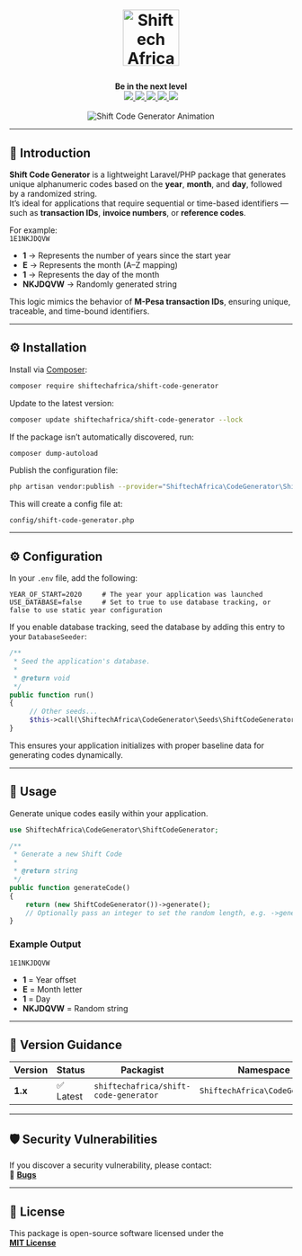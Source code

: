 # <p align="center"><a href="https://shiftechafrica.com/" target="_blank"><img width="100" src="https://shiftechafrica.com/img/logo.png" alt="Shiftech Africa Logo"></a></p>

<p align="center">
  <b>Be in the next level</b><br>
  <a href="https://github.com/SHIFTECH-AFRICA/shift-code-generator/issues">
    <img src="https://img.shields.io/github/issues/SHIFTECH-AFRICA/shift-code-generator.svg">
  </a>
  <a href="https://github.com/SHIFTECH-AFRICA/shift-code-generator/network/members">
    <img src="https://img.shields.io/github/forks/SHIFTECH-AFRICA/shift-code-generator.svg">
  </a>
  <a href="https://github.com/SHIFTECH-AFRICA/shift-code-generator/stargazers">
    <img src="https://img.shields.io/github/stars/SHIFTECH-AFRICA/shift-code-generator.svg">
  </a>
  <a href="https://packagist.org/packages/shiftechafrica/shift-code-generator">
    <img src="https://poser.pugx.org/shiftechafrica/shift-code-generator/v/stable">
  </a>
  <a href="https://packagist.org/packages/shiftechafrica/shift-code-generator">
    <img src="https://poser.pugx.org/shiftechafrica/shift-code-generator/downloads">
  </a>
  <br><br>
  <img src="https://i.pinimg.com/originals/ce/69/4f/ce694f560636dffcf42ecf40d4f2f962.gif" alt="Shift Code Generator Animation">
</p>

---

## 🚀 Introduction

**Shift Code Generator** is a lightweight Laravel/PHP package that generates unique alphanumeric codes based on the **year**, **month**, and **day**, followed by a randomized string.  
It’s ideal for applications that require sequential or time-based identifiers — such as **transaction IDs**, **invoice numbers**, or **reference codes**.

For example:  
`1E1NKJDQVW`
- **1** → Represents the number of years since the start year
- **E** → Represents the month (A–Z mapping)
- **1** → Represents the day of the month
- **NKJDQVW** → Randomly generated string

This logic mimics the behavior of **M-Pesa transaction IDs**, ensuring unique, traceable, and time-bound identifiers.

---

## ⚙️ Installation

Install via [Composer](https://getcomposer.org/):

```bash
composer require shiftechafrica/shift-code-generator
```

Update to the latest version:

```bash
composer update shiftechafrica/shift-code-generator --lock
```

If the package isn’t automatically discovered, run:

```bash
composer dump-autoload
```

Publish the configuration file:

```bash
php artisan vendor:publish --provider="ShiftechAfrica\CodeGenerator\ShiftCodeGeneratorServiceProvider"
```

This will create a config file at:

```
config/shift-code-generator.php
```

---

## ⚙️ Configuration

In your `.env` file, add the following:

```dotenv
YEAR_OF_START=2020     # The year your application was launched
USE_DATABASE=false     # Set to true to use database tracking, or false to use static year configuration
```

If you enable database tracking, seed the database by adding this entry to your `DatabaseSeeder`:

```php
/**
 * Seed the application's database.
 *
 * @return void
 */
public function run()
{
     // Other seeds...
     $this->call(\ShiftechAfrica\CodeGenerator\Seeds\ShiftCodeGeneratorFactory::class);
}
```

This ensures your application initializes with proper baseline data for generating codes dynamically.

---

## 🧩 Usage

Generate unique codes easily within your application.

```php
use ShiftechAfrica\CodeGenerator\ShiftCodeGenerator;

/**
 * Generate a new Shift Code
 * 
 * @return string
 */
public function generateCode()
{
    return (new ShiftCodeGenerator())->generate(); 
    // Optionally pass an integer to set the random length, e.g. ->generate(5)
}
```

### Example Output

```text
1E1NKJDQVW
```
- **1** = Year offset
- **E** = Month letter
- **1** = Day
- **NKJDQVW** = Random string

---

## 🧭 Version Guidance

| Version | Status | Packagist | Namespace | Release |
|----------|--------|------------|------------|----------|
| **1.x** | ✅ Latest | `shiftechafrica/shift-code-generator` | `ShiftechAfrica\CodeGenerator` | [v1.5.2](https://github.com/SHIFTECH-AFRICA/shift-code-generator/releases/tag/v1.5.2) |

---

## 🛡️ Security Vulnerabilities

If you discover a security vulnerability, please contact:  
📧 **[Bugs](mailto:bugs@shiftech.co.ke)**

---

## 📄 License

This package is open-source software licensed under the  
**[MIT License](https://opensource.org/licenses/MIT)**
